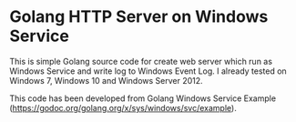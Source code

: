 # Golang HTTP Server on Windows Service

This is simple Golang source code for create web server which run as Windows Service and write log to Windows Event Log. I already tested on Windows 7, Windows 10 and Windows Server 2012.

This code has been developed from Golang Windows Service Example (https://godoc.org/golang.org/x/sys/windows/svc/example).

